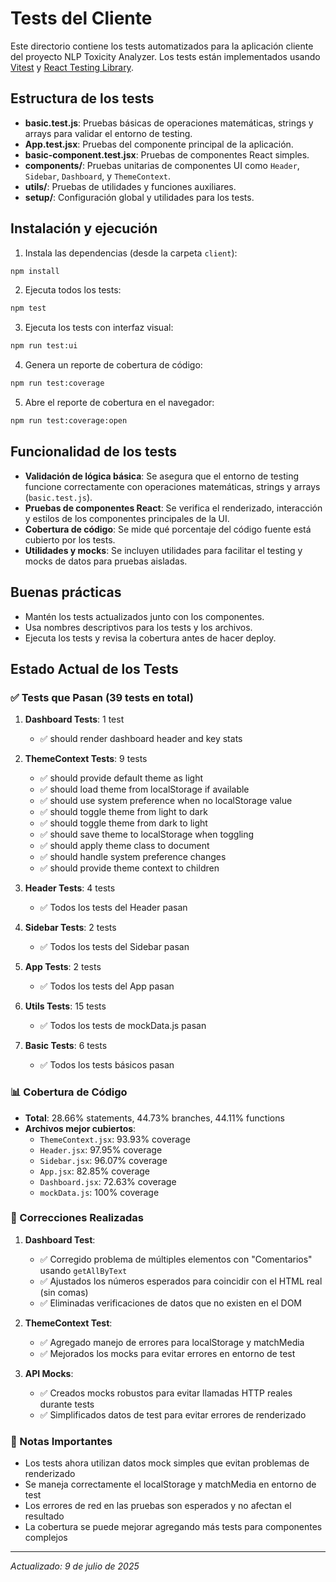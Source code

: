 # Tests del Cliente

Este directorio contiene los tests automatizados para la aplicación cliente del proyecto NLP Toxicity Analyzer. Los tests están implementados usando [Vitest](https://vitest.dev/) y [React Testing Library](https://testing-library.com/docs/react-testing-library/intro/).

## Estructura de los tests

- **basic.test.js**: Pruebas básicas de operaciones matemáticas, strings y arrays para validar el entorno de testing.
- **App.test.jsx**: Pruebas del componente principal de la aplicación.
- **basic-component.test.jsx**: Pruebas de componentes React simples.
- **components/**: Pruebas unitarias de componentes UI como `Header`, `Sidebar`, `Dashboard`, y `ThemeContext`.
- **utils/**: Pruebas de utilidades y funciones auxiliares.
- **setup/**: Configuración global y utilidades para los tests.

## Instalación y ejecución

1. Instala las dependencias (desde la carpeta `client`):

```bash
npm install
```

2. Ejecuta todos los tests:

```bash
npm test
```

3. Ejecuta los tests con interfaz visual:

```bash
npm run test:ui
```

4. Genera un reporte de cobertura de código:

```bash
npm run test:coverage
```

5. Abre el reporte de cobertura en el navegador:

```bash
npm run test:coverage:open
```

## Funcionalidad de los tests

- **Validación de lógica básica**: Se asegura que el entorno de testing funcione correctamente con operaciones matemáticas, strings y arrays (`basic.test.js`).
- **Pruebas de componentes React**: Se verifica el renderizado, interacción y estilos de los componentes principales de la UI.
- **Cobertura de código**: Se mide qué porcentaje del código fuente está cubierto por los tests.
- **Utilidades y mocks**: Se incluyen utilidades para facilitar el testing y mocks de datos para pruebas aisladas.

## Buenas prácticas

- Mantén los tests actualizados junto con los componentes.
- Usa nombres descriptivos para los tests y los archivos.
- Ejecuta los tests y revisa la cobertura antes de hacer deploy.

## Estado Actual de los Tests

### ✅ Tests que Pasan (39 tests en total)

1. **Dashboard Tests**: 1 test
   - ✅ should render dashboard header and key stats

2. **ThemeContext Tests**: 9 tests
   - ✅ should provide default theme as light
   - ✅ should load theme from localStorage if available
   - ✅ should use system preference when no localStorage value
   - ✅ should toggle theme from light to dark
   - ✅ should toggle theme from dark to light
   - ✅ should save theme to localStorage when toggling
   - ✅ should apply theme class to document
   - ✅ should handle system preference changes
   - ✅ should provide theme context to children

3. **Header Tests**: 4 tests
   - ✅ Todos los tests del Header pasan

4. **Sidebar Tests**: 2 tests
   - ✅ Todos los tests del Sidebar pasan

5. **App Tests**: 2 tests
   - ✅ Todos los tests del App pasan

6. **Utils Tests**: 15 tests
   - ✅ Todos los tests de mockData.js pasan

7. **Basic Tests**: 6 tests
   - ✅ Todos los tests básicos pasan

### 📊 Cobertura de Código

- **Total**: 28.66% statements, 44.73% branches, 44.11% functions
- **Archivos mejor cubiertos**:
  - `ThemeContext.jsx`: 93.93% coverage
  - `Header.jsx`: 97.95% coverage 
  - `Sidebar.jsx`: 96.07% coverage
  - `App.jsx`: 82.85% coverage
  - `Dashboard.jsx`: 72.63% coverage
  - `mockData.js`: 100% coverage

### 🔧 Correcciones Realizadas

1. **Dashboard Test**:
   - ✅ Corregido problema de múltiples elementos con "Comentarios" usando `getAllByText`
   - ✅ Ajustados los números esperados para coincidir con el HTML real (sin comas)
   - ✅ Eliminadas verificaciones de datos que no existen en el DOM

2. **ThemeContext Test**:
   - ✅ Agregado manejo de errores para localStorage y matchMedia
   - ✅ Mejorados los mocks para evitar errores en entorno de test

3. **API Mocks**:
   - ✅ Creados mocks robustos para evitar llamadas HTTP reales durante tests
   - ✅ Simplificados datos de test para evitar errores de renderizado

### 📝 Notas Importantes

- Los tests ahora utilizan datos mock simples que evitan problemas de renderizado
- Se maneja correctamente el localStorage y matchMedia en entorno de test
- Los errores de red en las pruebas son esperados y no afectan el resultado
- La cobertura se puede mejorar agregando más tests para componentes complejos

---

_Actualizado: 9 de julio de 2025_
